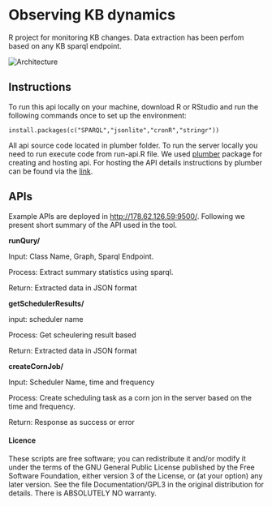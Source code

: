 # Observing KB dynamics 

R project for monitoring KB changes. Data extraction has been perfom based on any KB sparql endpoint.

![Architecture](https://raw.github.com/rifat963/KBDataObservatory/master/www/schedulerStructure.png)

## Instructions

To run this api locally on your machine, download R or RStudio and run the following commands once to set up the environment:

```
install.packages(c("SPARQL","jsonlite","cronR","stringr"))

```

All api source code located in plumber folder. To run the server locally you need to run execute code from run-api.R file. We used [plumber](https://github.com/trestletech/plumber) package for creating and hosting api. For hosting the API details instructions by plumber can be found via the [link](https://www.rplumber.io/docs/hosting.html#pm2).

## APIs 

Example APIs are deployed in http://178.62.126.59:9500/. Following we present short summary of the API used in the tool.




**runQury/** 

Input: Class Name, Graph, Sparql Endpoint.

Process: Extract summary statistics using sparql.

Return: Extracted data in JSON format

**getSchedulerResults/**

input: scheduler name 

Process: Get scheulering result based

Return: Extracted data in JSON format

**createCornJob/**

Input: Scheduler Name, time and frequency

Process: Create scheduling task as a corn jon in the server based on the time and frequency. 

Return: Response as success or error



#### Licence
These scripts are free software; you can redistribute it and/or modify it under the terms of the GNU General Public License published by
the Free Software Foundation, either version 3 of the License, or (at your option) any later version. See the file Documentation/GPL3 in the original distribution for details. There is ABSOLUTELY NO warranty. 